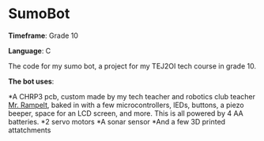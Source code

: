 # SumoBot
**Timeframe**: Grade 10

**Language**: C

The code for my sumo bot, a project for my TEJ2OI tech course in grade 10.


**The bot uses**:

*A CHRP3 pcb, custom made by my tech teacher and robotics club teacher [Mr. Rampelt](https://www.siriusmicro.com/index.html), baked in with a few microcontrollers, lEDs, buttons, a piezo beeper, space for an LCD screen, and more. This is all powered by 4 AA batteries.
*2 servo motors
*A sonar sensor
*And a few 3D printed attatchments
